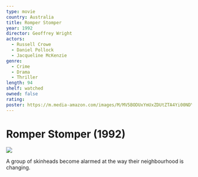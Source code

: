 ```yaml
---
type: movie
country: Australia
title: Romper Stomper
year: 1992
director: Geoffrey Wright
actors:
  - Russell Crowe
  - Daniel Pollock
  - Jacqueline McKenzie
genre:
  - Crime
  - Drama
  - Thriller
length: 94
shelf: watched
owned: false
rating:
poster: https://m.media-amazon.com/images/M/MV5BODUxYmUxZDUtZTA4Yi00NDY0LWI3NGUtODk1YjAwMzAxYTg4XkEyXkFqcGc@._V1_SX300.jpg
---
```


# Romper Stomper (1992)

![](https://m.media-amazon.com/images/M/MV5BODUxYmUxZDUtZTA4Yi00NDY0LWI3NGUtODk1YjAwMzAxYTg4XkEyXkFqcGc@._V1_SX300.jpg)

A group of skinheads become alarmed at the way their neighbourhood is changing.